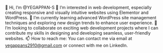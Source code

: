 👋 Hi, I’m @YEGAPPAN-S
👀 I’m interested in web development, especially creating responsive and visually intuitive websites using Elementor and WordPress.
🌱 I’m currently learning advanced WordPress site management techniques and exploring new design trends to enhance user experience.
💞️ I’m looking to collaborate on exciting web development projects where I can contribute my skills in designing and developing seamless, user-friendly websites.
📫 How to reach me: You can contact me via email at yegappans2910@gmail.com or connect with me on LinkedIn.
<!---
YEGAPPAN-S/YEGAPPAN-S is a ✨ special ✨ repository because its `README.md` (this file) appears on your GitHub profile.
You can click the Preview link to take a look at your changes.
--->
